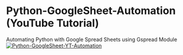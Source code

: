 # Python-GoogleSheet-Automation (YouTube Tutorial)
Automating Python with Google Spread Sheets using Gspread Module
[![Python-GoogleSheet-YT-Automation
](https://github.com/avrabyt/Python-GoogleSheet-YT-Automation/blob/main/Automate-GoogleSheets-Python.png)](https://youtu.be/ZVfzDOWiOQ0)
